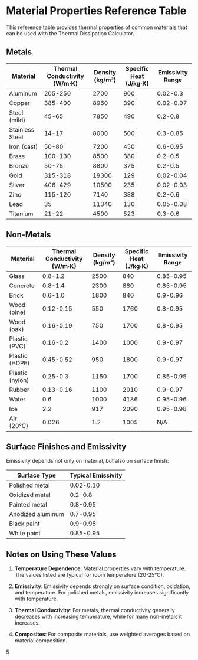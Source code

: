# Material Properties Reference Table

This reference table provides thermal properties of common materials that can be used with the Thermal Dissipation Calculator.

## Metals

| Material | Thermal Conductivity (W/m·K) | Density (kg/m³) | Specific Heat (J/kg·K) | Emissivity Range |
|----------|------------------------------|-----------------|------------------------|------------------|
| Aluminum | 205-250 | 2700 | 900 | 0.02-0.3 |
| Copper | 385-400 | 8960 | 390 | 0.02-0.07 |
| Steel (mild) | 45-65 | 7850 | 490 | 0.2-0.8 |
| Stainless Steel | 14-17 | 8000 | 500 | 0.3-0.85 |
| Iron (cast) | 50-80 | 7200 | 450 | 0.6-0.95 |
| Brass | 100-130 | 8500 | 380 | 0.2-0.5 |
| Bronze | 50-75 | 8800 | 375 | 0.2-0.5 |
| Gold | 315-318 | 19300 | 129 | 0.02-0.04 |
| Silver | 406-429 | 10500 | 235 | 0.02-0.03 |
| Zinc | 115-120 | 7140 | 388 | 0.2-0.6 |
| Lead | 35 | 11340 | 130 | 0.05-0.08 |
| Titanium | 21-22 | 4500 | 523 | 0.3-0.6 |

## Non-Metals

| Material | Thermal Conductivity (W/m·K) | Density (kg/m³) | Specific Heat (J/kg·K) | Emissivity Range |
|----------|------------------------------|-----------------|------------------------|------------------|
| Glass | 0.8-1.2 | 2500 | 840 | 0.85-0.95 |
| Concrete | 0.8-1.4 | 2300 | 880 | 0.85-0.95 |
| Brick | 0.6-1.0 | 1800 | 840 | 0.9-0.96 |
| Wood (pine) | 0.12-0.15 | 550 | 1760 | 0.8-0.95 |
| Wood (oak) | 0.16-0.19 | 750 | 1700 | 0.8-0.95 |
| Plastic (PVC) | 0.16-0.2 | 1400 | 1000 | 0.9-0.97 |
| Plastic (HDPE) | 0.45-0.52 | 950 | 1800 | 0.9-0.97 |
| Plastic (nylon) | 0.25-0.3 | 1150 | 1700 | 0.85-0.95 |
| Rubber | 0.13-0.16 | 1100 | 2010 | 0.9-0.97 |
| Water | 0.6 | 1000 | 4186 | 0.95-0.96 |
| Ice | 2.2 | 917 | 2090 | 0.95-0.98 |
| Air (20°C) | 0.026 | 1.2 | 1005 | N/A |

## Surface Finishes and Emissivity

Emissivity depends not only on material, but also on surface finish:

| Surface Type | Typical Emissivity |
|--------------|-------------------|
| Polished metal | 0.02-0.10 |
| Oxidized metal | 0.2-0.8 |
| Painted metal | 0.8-0.95 |
| Anodized aluminum | 0.7-0.95 |
| Black paint | 0.9-0.98 |
| White paint | 0.85-0.95 |

## Notes on Using These Values

1. **Temperature Dependence**: Material properties vary with temperature. The values listed are typical for room temperature (20-25°C).

2. **Emissivity**: Emissivity depends strongly on surface condition, oxidation, and temperature. For polished metals, emissivity increases significantly with temperature.

3. **Thermal Conductivity**: For metals, thermal conductivity generally decreases with increasing temperature, while for many non-metals it increases.

4. **Composites**: For composite materials, use weighted averages based on material composition.

5